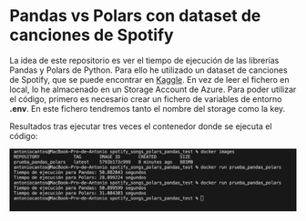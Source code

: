 
# Pandas vs Polars con dataset de canciones de Spotify

La idea de este repositorio es ver el tiempo de ejecución de las librerías Pandas y Polars de Python.
Para ello he utilizado un dataset de canciones de Spotify, que se puede encontrar en [Kaggle](https://www.kaggle.com/datasets/asaniczka/top-spotify-songs-in-73-countries-daily-updated).
En vez de leer el fichero en local, lo he almacenado en un Storage Account de Azure.
Para poder utilizar el código, primero es necesario crear un fichero de variables de entorno **.env**.
En este fichero tendremos tanto el nombre del storage como la key.

Resultados tras ejecutar tres veces el contenedor donde se ejecuta el código:

![](./imagenes/tiempos.png)